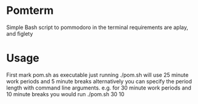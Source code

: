 Pomterm
=======

Simple Bash script to pommodoro in the terminal
requirements are aplay, and figlety 

Usage
=======
First mark pom.sh as executable
just running ./pom.sh will use 25 minute work periods and 5 minute breaks
alternatively you can specify the period length with command line arguments.
e.g. for 30 minute work periods and 10 minute breaks you would run
./pom.sh 30 10
